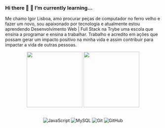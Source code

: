 ### Hi there 👋 🌱 I’m currently learning...

Me chamo Igor Lisboa, amo procurar peças de computador no ferro velho e fazer um novo, sou apaixonado por tecnologia e atualmente estou aprendendo Desenvolvimento Web | Full Stack na Trybe uma escola que ensina a programar e ensina a trabalhar.
Trabalho e acredito em ações que possam gerar um impacto positivo na minha vida e assim contribuir para impactar a vida de outras pessoas.


<!--
**Igor-Lisboa7/Igor-Lisboa7** is a ✨ _special_ ✨ repository because its `README.md` (this file) appears on your GitHub profile.
-->

<!-- GITHUB STATUS -->
<div align="center">
  <img height="180em" src="https://github-readme-stats.vercel.app/api?username=Igor-Lisboa7&show_icons=true&theme=dark&include_all_commits=true&count_private=true"/>
  <img height="180em" src="https://github-readme-stats.vercel.app/api/top-langs/?username=Igor-Lisboa7&layout=compact&langs_count=10&theme=dark"/>

  <!-- TEMAS: dark, radical, merko, gruvbox, tokyonight, onedark, cobalt, synthwave, highcontrast, dracula -->
</div>

<br>

<!-- TECNOLOGIAS -->
<div align="center">

![JavaScript](https://img.shields.io/badge/-JavaScript-black?style=flat-square&logo=javascript)
![MySQL](https://img.shields.io/badge/-MySQL-black?style=flat-square&logo=mysql)
![Git](https://img.shields.io/badge/-Git-black?style=flat-square&logo=git)
![GitHub](https://img.shields.io/badge/-GitHub-181717?style=flat-square&logo=github)





<!--
Here are some ideas to get you started:

- 🔭 I’m currently working on ...
- 🌱 I’m currently learning ...
- 👯 I’m looking to collaborate on ...
- 🤔 I’m looking for help with ...
- 💬 Ask me about ...
- 📫 How to reach me: ...
- 😄 Pronouns: ...
- ⚡ Fun fact: ...
-->
